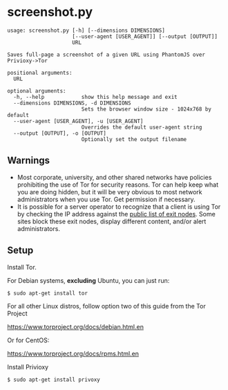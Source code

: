 screenshot.py
=============

    usage: screenshot.py [-h] [--dimensions DIMENSIONS]
                         [--user-agent [USER_AGENT]] [--output [OUTPUT]]
                         URL

    Saves full-page a screenshot of a given URL using PhantomJS over
    Privioxy->Tor

    positional arguments:
      URL

    optional arguments:
      -h, --help            show this help message and exit
      --dimensions DIMENSIONS, -d DIMENSIONS
                            Sets the browser window size - 1024x768 by default
      --user-agent [USER_AGENT], -u [USER_AGENT]
                            Overrides the default user-agent string
      --output [OUTPUT], -o [OUTPUT]
                            Optionally set the output filename



Warnings
--------

- Most corporate, university, and other shared networks have policies
prohibiting the use of Tor for security reasons. Tor can help keep what you are
doing hidden, but it will be very obvious to most network administrators when
you use Tor. Get permission if necessary.
- It is possible for a server operator to recognize that a client is using Tor
by checking the IP address against the
[public list of exit nodes](https://check.torproject.org/exit-addresses). Some
sites block these exit nodes, display different content, and/or alert
administrators.

Setup
-----

Install Tor.

For Debian systems, **excluding** Ubuntu, you can just run:

    $ sudo apt-get install tor

For all other Linux distros, follow option two of this guide from the
Tor Project

https://www.torproject.org/docs/debian.html.en

Or for CentOS:

https://www.torproject.org/docs/rpms.html.en

Install Privioxy

    $ sudo apt-get install privoxy
